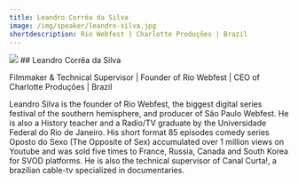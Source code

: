 ```yaml
---
title: Leandro Corrêa da Silva
image: /img/speaker/leandro-silva.jpg
shortdescription: Rio Webfest | Charlotte Produções | Brazil
---
```

<img src="/img/speaker/leandro-silva.jpg">
## Leandro Corrêa da Silva

Filmmaker & Technical Supervisor | Founder of Rio Webfest | CEO of Charlotte Produções | Brazil

Leandro Silva is the founder of Rio Webfest, the biggest digital series festival of the southern hemisphere, and producer of São Paulo Webfest. He is also a History teacher and a Radio/TV graduate by the Universidade Federal do Rio de Janeiro. His short format 85 episodes comedy series Oposto do Sexo (The Opposite of Sex) accumulated over 1 million views on Youtube and was sold five times to France, Russia, Canada and South Korea for SVOD platforms. He is also the technical supervisor of Canal Curta!, a brazilian cable-tv specialized in documentaries.